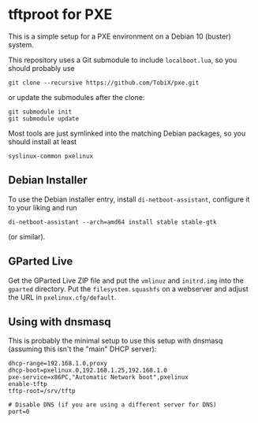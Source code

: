 # tftproot for PXE

This is a simple setup for a PXE environment on a Debian 10 (buster) system.

This repository uses a Git submodule to include `localboot.lua`, so you should
probably use

    git clone --recursive https://github.com/TobiX/pxe.git

or update the submodules after the clone:

    git submodule init
    git submodule update

Most tools are just symlinked into the matching Debian packages, so you should
install at least

    syslinux-common pxelinux

## Debian Installer

To use the Debian installer entry, install `di-netboot-assistant`, configure it
to your liking and run

    di-netboot-assistant --arch=amd64 install stable stable-gtk

(or similar).

## GParted Live

Get the GParted Live ZIP file and put the `vmlinuz` and `initrd.img` into the
`gparted` directory. Put the `filesystem.squashfs` on a webserver and adjust
the URL in `pxelinux.cfg/default`.

## Using with dnsmasq

This is probably the minimal setup to use this setup with dnsmasq (assuming
this isn't the "main" DHCP server):

    dhcp-range=192.168.1.0,proxy
    dhcp-boot=pxelinux.0,192.168.1.25,192.168.1.0
    pxe-service=x86PC,"Automatic Network boot",pxelinux
    enable-tftp
    tftp-root=/srv/tftp

    # Disable DNS (if you are using a different server for DNS)
    port=0

